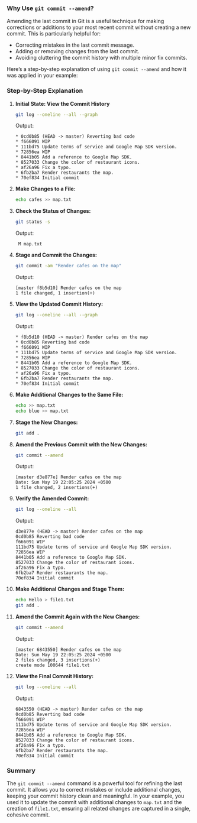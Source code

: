 ### Why Use `git commit --amend`?

Amending the last commit in Git is a useful technique for making corrections or additions to your most recent commit without creating a new commit. This is particularly helpful for:

- Correcting mistakes in the last commit message.
- Adding or removing changes from the last commit.
- Avoiding cluttering the commit history with multiple minor fix commits.

Here’s a step-by-step explanation of using `git commit --amend` and how it was applied in your example:

### Step-by-Step Explanation

1. **Initial State: View the Commit History**
   ```sh
   git log --oneline --all --graph
   ```
   Output:
   ```
   * 0cd0b85 (HEAD -> master) Reverting bad code
   * f666091 WIP
   * 111bd75 Update terms of service and Google Map SDK version.
   * 72856ea WIP
   * 8441b05 Add a reference to Google Map SDK.
   * 8527033 Change the color of restaurant icons.
   * af26a96 Fix a typo.
   * 6fb2ba7 Render restaurants the map.
   * 70ef834 Initial commit
   ```

2. **Make Changes to a File:**
   ```sh
   echo cafes >> map.txt
   ```

3. **Check the Status of Changes:**
   ```sh
   git status -s
   ```
   Output:
   ```
    M map.txt
   ```

4. **Stage and Commit the Changes:**
   ```sh
   git commit -am "Render cafes on the map"
   ```
   Output:
   ```
   [master f8b5d10] Render cafes on the map
   1 file changed, 1 insertion(+)
   ```

5. **View the Updated Commit History:**
   ```sh
   git log --oneline --all --graph
   ```
   Output:
   ```
   * f8b5d10 (HEAD -> master) Render cafes on the map
   * 0cd0b85 Reverting bad code
   * f666091 WIP
   * 111bd75 Update terms of service and Google Map SDK version.
   * 72856ea WIP
   * 8441b05 Add a reference to Google Map SDK.
   * 8527033 Change the color of restaurant icons.
   * af26a96 Fix a typo.
   * 6fb2ba7 Render restaurants the map.
   * 70ef834 Initial commit
   ```

6. **Make Additional Changes to the Same File:**
   ```sh
   echo >> map.txt
   echo blue >> map.txt
   ```

7. **Stage the New Changes:**
   ```sh
   git add .
   ```
   
8. **Amend the Previous Commit with the New Changes:**
   ```sh
   git commit --amend
   ```
   Output:
   ```
   [master d3e877e] Render cafes on the map
   Date: Sun May 19 22:05:25 2024 +0500
   1 file changed, 2 insertions(+)
   ```

9. **Verify the Amended Commit:**
   ```sh
   git log --oneline --all
   ```
   Output:
   ```
   d3e877e (HEAD -> master) Render cafes on the map
   0cd0b85 Reverting bad code
   f666091 WIP
   111bd75 Update terms of service and Google Map SDK version.
   72856ea WIP
   8441b05 Add a reference to Google Map SDK.
   8527033 Change the color of restaurant icons.
   af26a96 Fix a typo.
   6fb2ba7 Render restaurants the map.
   70ef834 Initial commit
   ```

10. **Make Additional Changes and Stage Them:**
    ```sh
    echo Hello > file1.txt
    git add .
    ```

11. **Amend the Commit Again with the New Changes:**
    ```sh
    git commit --amend
    ```
    Output:
    ```
    [master 6843550] Render cafes on the map
    Date: Sun May 19 22:05:25 2024 +0500
    2 files changed, 3 insertions(+)
    create mode 100644 file1.txt
    ```

12. **View the Final Commit History:**
    ```sh
    git log --oneline --all
    ```
    Output:
    ```
    6843550 (HEAD -> master) Render cafes on the map
    0cd0b85 Reverting bad code
    f666091 WIP
    111bd75 Update terms of service and Google Map SDK version.
    72856ea WIP
    8441b05 Add a reference to Google Map SDK.
    8527033 Change the color of restaurant icons.
    af26a96 Fix a typo.
    6fb2ba7 Render restaurants the map.
    70ef834 Initial commit
    ```

### Summary

The `git commit --amend` command is a powerful tool for refining the last commit. It allows you to correct mistakes or include additional changes, keeping your commit history clean and meaningful. In your example, you used it to update the commit with additional changes to `map.txt` and the creation of `file1.txt`, ensuring all related changes are captured in a single, cohesive commit.